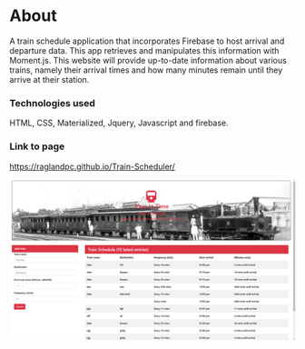 # About
A train schedule application that incorporates Firebase to host arrival and departure data. This app retrieves and manipulates this information with Moment.js. This website will provide up-to-date information about various trains, namely their arrival times and how many minutes remain until they arrive at their station.

### Technologies used
HTML, CSS, Materialized, Jquery, Javascript and firebase.

### Link to page
https://raglandpc.github.io/Train-Scheduler/


![Alt Text](https://github.com/RaglandPC/Train-Scheduler/blob/master/train.png)
